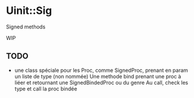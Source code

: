 # Uinit::Sig

Signed methods

WIP

## TODO
- une class spéciale pour les Proc, comme SignedProc, prenant en param un liste de type (non nommée) 
  Une methode bind prenant une proc à liéer et retournant une SignedBindedProc ou du genre 
  Au call, check les type et call la proc bindée